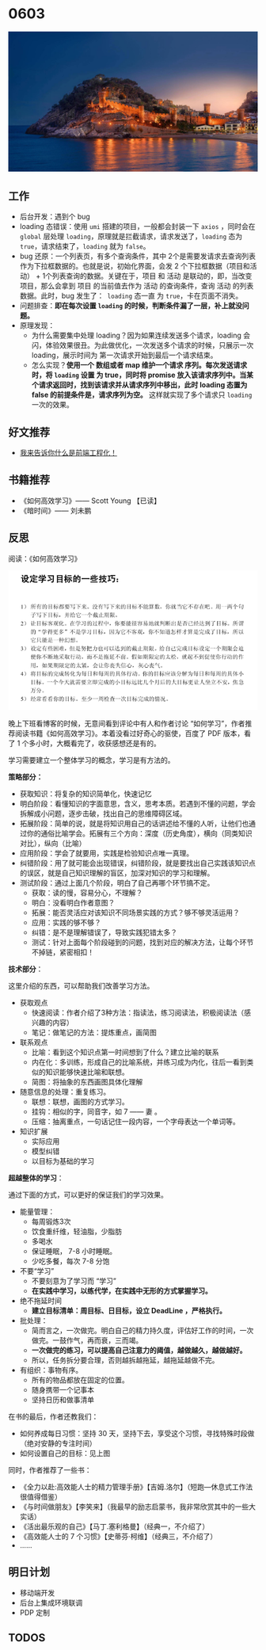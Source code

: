 
# 0603

![](./bg-imgs/0603.jpg)

## 工作

- 后台开发：遇到个 bug
- loading 态错误：使用 `umi` 搭建的项目，一般都会封装一下 `axios` ，同时会在 `global` 层处理 `loading`，原理就是拦截请求，请求发送了，`loading` 态为 `true`，请求结束了，`loading` 就为 `false`。
- bug 还原：一个列表页，有多个查询条件，其中 2个是需要发请求去查询列表作为下拉框数据的。也就是说，初始化界面，会发 2 个下拉框数据（项目和活动） + 1个列表查询的数据。关键在于，项目 和 活动 是联动的，即，当改变 项目，那么会拿到 项目 的当前值去作为 活动 的查询条件，查询 活动 的列表数据。此时，bug 发生了：` loading` 态一直 为 `true`，卡在页面不消失。
- 问题排查：**即在每次设置 `loading` 的时候，判断条件漏了一层，补上就没问题。**
- 原理发现：
  - 为什么需要集中处理 loading？因为如果连续发送多个请求，loading 会闪，体验效果很丑。为此做优化，一次发送多个请求的时候，只展示一次 loading，展示时间为  第一次请求开始到最后一个请求结束。
  - 怎么实现？**使用一个 数组或者 map 维护一个请求 序列。每次发送请求时，将 `loading` 设置 为 true，同时将 promise 放入该请求序列中。当某个请求返回时，找到该请求并从请求序列中移出，此时 loading 态置为 false 的前提条件是，请求序列为空。** 这样就实现了多个请求只 `loading` 一次的效果。

## 好文推荐

- [我来告诉你什么是前端工程化！](https://juejin.cn/post/6847009773305462791#heading-6)

## 书籍推荐

- 《如何高效学习》—— Scott Young 【已读】
- 《暗时间》—— 刘未鹏



## 反思

阅读：《如何高效学习》

![](./imgs/0603-01.png)

晚上下班看博客的时候，无意间看到评论中有人和作者讨论 “如何学习”，作者推荐阅读书籍《如何高效学习》。本着没看过好奇心的驱使，百度了 PDF 版本，看了 1 个多小时，大概看完了，收获感想还是有的。

学习需要建立一个整体学习的概念，学习是有方法的。

**策略部分：**

- 获取知识：将复杂的知识简单化，快速记忆
- 明白阶段：看懂知识的字面意思，含义，思考本质。若遇到不懂的问题，学会拆解成小问题，逐步击破，找出自己的思维障碍区域。
- 拓展阶段：简单的说，就是将知识用自己的话讲述给不懂的人听，让他们也通过你的通俗比喻学会。拓展有三个方向：深度（历史角度），横向（同类知识对比），纵向（比喻）
- 应用阶段：学会了就要用，实践是检验知识点唯一真理。
- 纠错阶段：用了就可能会出现错误，纠错阶段，就是要找出自己实践该知识点的误区，就是自己知识理解的盲区，加深对知识的学习和理解。
- 测试阶段：通过上面几个阶段，明白了自己再哪个环节搞不定。
  - 获取：读的慢，容易分心，不理解？
  - 明白：没看明白作者意图？
  - 拓展：能否灵活应对该知识不同场景实践的方式？够不够灵活运用？
  - 应用：实践的够不够？
  - 纠错：是不是理解错误了，导致实践犯错太多？
  - 测试：针对上面每个阶段碰到的问题，找到对应的解决方法，让每个环节不掉链，紧密相扣！

**技术部分**：

这里介绍的东西，可以帮助我们改善学习方法。

- 获取观点
  - 快速阅读：作者介绍了3种方法：指读法，练习阅读法，积极阅读法（感兴趣的内容）
  - 笔记：做笔记的方法：提炼重点，画简图
- 联系观点
  - 比喻：看到这个知识点第一时间想到了什么？建立比喻的联系
  - 内在化：多训练，形成自己的比喻系统，并练习成为内化，往后一看到类似的知识能够快速比喻和联想。
  - 简图：将抽象的东西画图具体化理解
- 随意信息的处理：重复练习。
    - 联想：联想，画图的方式学习。
    - 挂钩：相似的字，同音字，如 7 —— 妻 。
    - 压缩：抽离重点，一句话记住一段内容，一个字母表达一个单词等。
- 知识扩展
    - 实际应用
    - 模型纠错
    - 以目标为基础的学习

**超越整体的学习**：

通过下面的方式，可以更好的保证我们的学习效果。

- 能量管理：
  - 每周锻炼3次
  - 饮食重纤维，轻油脂，少脂肪
  - 多喝水
  - 保证睡眠， 7-8 小时睡眠。
  - 少吃多餐，每次 7-8 分饱
- 不要“学习”
  - 不要刻意为了学习而 “学习”
  - **在实践中学习，以练代学，在实践中无形的方式掌握学习。**
- 绝不拖延时间
  - **建立目标清单：周目标、日目标，设立 DeadLine ，严格执行。**
- 批处理：
  - 简而言之，一次做完。明白自己的精力持久度，评估好工作的时间，一次做完。一鼓作气，再而衰，三而竭。
  - **一次做完的练习，可以提高自己注意力的阈值，越做越久，越做越好。**
  - 所以，任务拆分要合理，否则越拆越拖延，越拖延越做不完。
- 有组织：事物有序。
  - 所有的物品都放在固定的位置。
  - 随身携带一个记事本
  - 坚持日历和做事清单

在书的最后，作者还教我们：

- 如何养成每日习惯：坚持 30 天，坚持下去，享受这个习惯，寻找特殊时段做（绝对安静的专注时间）
- 如何设置自己的目标：见上图

同时，作者推荐了一些书：

- 《全力以赴:高效能人士的精力管理手册》【吉姆.洛尔】（短跑—休息式工作法很值得借鉴）
- 《与时间做朋友》【李笑来】（我最早的励志启蒙书，我非常欣赏其中的一些大实话）
- 《活出最乐观的自己》【马丁.塞利格曼】（经典一，不介绍了）
- 《高效能人士的 7 个习惯》【史蒂芬·柯维】（经典三，不介绍了）
- ......

## 明日计划

- 移动端开发
- 后台上集成环境联调
- PDP 定制

## TODOS

